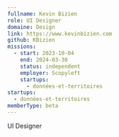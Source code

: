 ```yaml
---
fullname: Kevin Bizien
role: UI Designer
domaine: Design
link: https://www.kevinbizien.com
github: KBizien
missions:
  - start: 2023-10-04
    end: 2024-03-30
    status: independent
    employer: Scopyleft
    startups:
      - données-et-territoires
startups:
  - données-et-territoires
memberType: beta
---
```

UI Designer